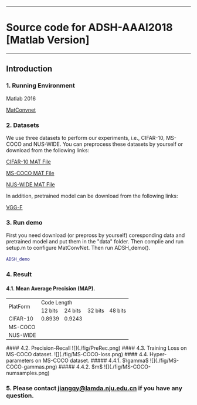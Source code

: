 
---
#  Source code for ADSH-AAAI2018 [Matlab Version]
---
## Introduction
### 1. Running Environment
Matlab 2016

[MatConvnet](http://www.vlfeat.org/matconvnet/)
### 2. Datasets
We use three datasets to perform our experiments, i.e., CIFAR-10, MS-COCO and NUS-WIDE. You can preprocess these datasets by yourself or download from the following links:

[CIFAR-10 MAT File](http://pan.baidu.com/s/1miMgd7q)

[MS-COCO MAT File]()

[NUS-WIDE MAT File]()

In addition, pretrained model can be download from the following links:

[VGG-F](http://pan.baidu.com/s/1slhusrF)

### 3. Run demo
First you need download (or prepross by yourself) coresponding data and pretrained model and put them in the "data" folder. Then complie and run setup.m to configure MatConvNet.
Then run ADSH_demo().
```matlab
ADSH_demo
```

### 4. Result
#### 4.1. Mean Average Precision (MAP).
<table>
    <tr>
        <td rowspan="2">PlatForm</td>    
        <td colspan="4">Code Length</td>
    </tr>
    <tr>
        <td >12 bits</td><td >24 bits</td> <td >32 bits</td><td >48 bits</td>  
    </tr>
    <tr>
        <td >CIFAR-10</td ><td >0.8939 </td> <td > 0.9243 </td><td > </td><td > </td>  
    </tr>
    <tr>
        <td >MS-COCO</td ><td > </td> <td > </td><td > </td> <td > </td>
    </tr>
    <tr>
        <td >NUS-WIDE</td ><td > </td> <td > </td><td > </td> <td > </td>
    </tr>
</table>
#### 4.2. Precision-Recall
![](./fig/PreRec.png)
#### 4.3. Training Loss on MS-COCO dataset.
![](./fig/MS-COCO-loss.png)
#### 4.4.  Hyper-parameters on MS-COCO dataset.
##### 4.4.1. $\gamma$
![](./fig/MS-COCO-gammas.png)
##### 4.4.2. $m$
![](./fig/MS-COCO-numsamples.png)


### 5. Please contact jiangqy@lamda.nju.edu.cn if you have any question.